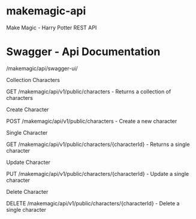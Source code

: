 # makemagic-api
Make Magic - Harry Potter REST API

# Swagger - Api Documentation
/makemagic/api/swagger-ui/

Collection Characters

GET ​/makemagic​/api​/v1​/public​/characters - Returns a collection of characters

Create Character

POST ​/makemagic​/api​/v1​/public​/characters - Create a new character

Single Character

GET ​/makemagic​/api​/v1​/public​/characters​/{characterId} - Returns a single character

Update Character

PUT ​/makemagic​/api​/v1​/public​/characters​/{characterId} - Update a single character

Delete Character

DELETE ​/makemagic​/api​/v1​/public​/characters​/{characterId} - Delete a single character
